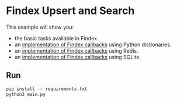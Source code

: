 # Findex Upsert and Search

This example will show you:

- the basic tasks available in Findex.
- an [implementation of Findex callbacks](./findex_dict.py) using Python dictionaries.
- an [implementation of Findex callbacks](./findex_redis.py) using Redis.
- an [implementation of Findex callbacks](./findex_sqlite.py) using SQLite.

## Run

```bash
pip install -r requirements.txt
python3 main.py
```
